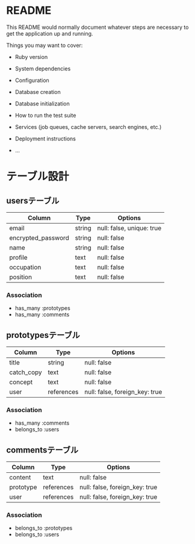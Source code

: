# README

This README would normally document whatever steps are necessary to get the
application up and running.

Things you may want to cover:

* Ruby version

* System dependencies

* Configuration

* Database creation

* Database initialization

* How to run the test suite

* Services (job queues, cache servers, search engines, etc.)

* Deployment instructions

* ...

# テーブル設計

## usersテーブル

| Column             | Type   | Options     |
| ------------------ | ------ | ----------- |
| email              | string | null: false, unique: true |
| encrypted_password | string | null: false |
| name               | string | null: false |
| profile            | text   | null: false |
| occupation         | text   | null: false |
| position           | text   | null: false |

### Association

- has_many :prototypes
- has_many :comments

## prototypesテーブル
| Column             | Type   | Options     |
| ------------------ | ------ | ----------- |
| title              | string | null: false |
| catch_copy         | text   | null: false |
| concept            | text   | null: false |
| user               | references | null: false, foreign_key: true |

### Association

- has_many :comments
- belongs_to :users

## commentsテーブル

| Column             | Type   | Options     |
| ------------------ | ------ | ----------- |
| content            | text   | null: false |
| prototype          | references | null: false, foreign_key: true |
| user               | references | null: false, foreign_key: true |

### Association

- belongs_to :prototypes
- belongs_to :users